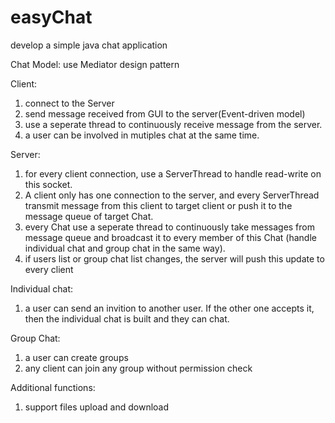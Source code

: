 # easyChat
develop a simple java chat application

Chat Model: use Mediator design pattern

Client: 
1. connect to the Server
2. send message received from GUI to the server(Event-driven model)
3. use a seperate thread to continuously receive message from the server.
4. a user can be involved in mutiples chat at the same time.

Server: 
1. for every client connection, use a ServerThread to handle read-write on this socket. 
2. A client only has one connection to the server, and every ServerThread transmit message from this client to target client or push it to the message queue of target Chat.
3. every Chat use a seperate thread to continuously take messages from message queue and broadcast it to every member of this Chat (handle individual chat and group chat in the same way).
4. if users list or group chat list changes, the server will push this update to every client

Individual chat:
1. a user can send an invition to another user. If the other one accepts it, then the individual chat is built and they can chat.

Group Chat:
1. a user can create groups
2. any client can join any group without permission check

Additional functions:
1. support files upload and download

